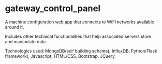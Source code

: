 # gateway_control_panel

A machine configuration web app that connects to WiFi networks available around it.

Includes other technical functionalities that help associated servers store and manipulate data.

Technologies used: MongoDB(self building schema), InfluxDB, Python(Flask framework), Javascript, HTML/CSS, Bootstrap, JQuery
